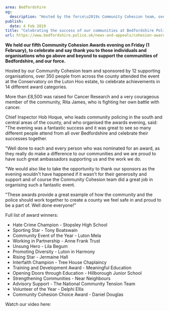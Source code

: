 ```yaml
area: Bedfordshire
og:
  description: "Hosted by the force\u2019s Community Cohesion team, over 350 people from across the county attended the event at the Conservatory on the Luton Hoo estate on Friday."
publish:
  date: 4 Feb 2019
title: "Celebrating the success of our communities at Bedfordshire Police\u2019s fifth Community Cohesion Awards"
url: https://www.bedfordshire.police.uk/news-and-appeals/cohesion-awards-feb-2019
```

**We held our fifth Community Cohesion Awards evening on Friday (1 February), to celebrate and say thank you to those individuals and organisations who go above and beyond to support the communities of Bedfordshire, and our force.**

Hosted by our Community Cohesion team and sponsored by 12 supporting organisations, over 350 people from across the county attended the event at the Conservatory on the Luton Hoo estate, to celebrate achievements in 14 different award categories.

More than £8,500 was raised for Cancer Research and a very courageous member of the community, Rita James, who is fighting her own battle with cancer.

Chief Inspector Hob Hoque, who leads community policing in the south and central areas of the county, and who organised the awards evening, said: "The evening was a fantastic success and it was great to see so many different people attend from all over Bedfordshire and celebrate their successes together.

"Well done to each and every person who was nominated for an award, as they really do make a difference to our communities and we are proud to have such great ambassadors supporting us and the work we do.

"We would also like to take the opportunity to thank our sponsors as the evening wouldn't have happened if it wasn't for their generosity and support and of course the Community Cohesion team did a great job in organising such a fantastic event.

"These awards provide a great example of how the community and the police should work together to create a county we feel safe in and proud to be a part of. Well done everyone!"

Full list of award winners:

 * Hate Crime Champion - Stopsley High School
 * Sporting Star - Tony Boatswain
 * Community Event of the Year - Luton Mela
 * Working in Partnership - Anne Frank Trust
 * Unsung Hero - Lila Begum
 * Promoting Diversity - Luton in Harmony
 * Rising Star - Jermaine Hall
 * Interfaith Champion - Tree House Chaplaincy
 * Training and Development Award - Meaningful Education
 * Opening Doors through Education - Hillborough Junior School
 * Strengthening Communities - Near Neighbours
 * Advisory Support - The National Community Tension Team
 * Volunteer of the Year - Delphi Ellis
 * Community Cohesion Choice Award - Daniel Douglas

Watch our video here:

